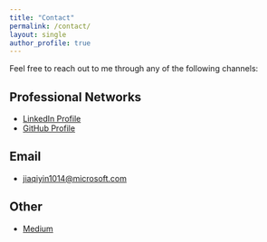 ```yaml
---
title: "Contact"
permalink: /contact/
layout: single
author_profile: true
---
```


Feel free to reach out to me through any of the following channels:

## Professional Networks

- [LinkedIn Profile](www.linkedin.com/in/jiaqiyin)
- [GitHub Profile](https://github.com/jackie-jiaqi-yin)


## Email

- [jiaqiyin1014@microsoft.com](mailto:jiaqiyin1014@microsoft.com)

## Other

- [Medium](https://medium.com/@jiaqiyin1014)